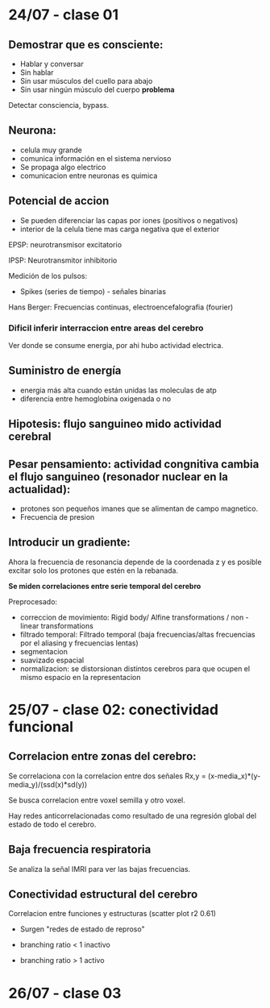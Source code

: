 # 24/07 -  clase 01

## Demostrar que es consciente:

+ Hablar y conversar
+ Sin hablar
+ Sin usar músculos del cuello para abajo
+ Sin usar ningún músculo del cuerpo **problema**

Detectar consciencia, bypass.

## Neurona:

+ celula muy grande
+ comunica información en el sistema nervioso
+ Se propaga algo electrico
+ comunicacion entre neuronas es quimica

## Potencial de accion

+ Se pueden diferenciar las capas por iones (positivos o negativos)
+ interior de la celula tiene mas carga negativa que el exterior

EPSP: neurotransmisor excitatorio

IPSP: Neurotransmitor inhibitorio

Medición de los pulsos:

+ Spikes (series de tiempo) - señales binarias

Hans Berger: Frecuencias continuas, electroencefalografia (fourier)

### Dificil inferir interraccion entre areas del cerebro

Ver donde se consume energia, por ahi hubo actividad electrica.

## Suministro de energía

+ energia más alta cuando están unidas las moleculas de atp
+ diferencia entre hemoglobina oxigenada o no


## Hipotesis: flujo sanguineo mido actividad cerebral

## Pesar pensamiento: actividad congnitiva cambia el flujo sanguineo (resonador nuclear en la actualidad):

+ protones son pequeños imanes que se alimentan de campo magnetico.
+ Frecuencia de presion

## Introducir un gradiente:

Ahora la frecuencia de resonancia depende de la coordenada z y es posible excitar solo los protones que estén en la rebanada.


**Se miden correlaciones entre serie temporal del cerebro**

Preprocesado:

+ correccion de movimiento: Rigid body/ Alfine transformations / non - linear transformations
+ filtrado temporal: Filtrado temporal (baja frecuencias/altas frecuencias por el aliasing y frecuencias lentas)
+ segmentacion
+ suavizado espacial
+ normalizacion: se distorsionan distintos cerebros para que ocupen el mismo espacio en la representacion

# 25/07 -  clase 02: conectividad funcional

## Correlacion entre zonas del cerebro:

Se correlaciona con la correlacion entre dos señales Rx,y = (x-media_x)*(y-media_y)/(ssd(x)*sd(y))

Se busca correlacion entre voxel semilla y otro voxel.

Hay redes anticorrelacionadas como resultado de una regresión global del estado de todo el cerebro.

## Baja frecuencia respiratoria

Se analiza la señal IMRI para ver las bajas frecuencias.

## Conectividad estructural del cerebro

Correlacion entre funciones y estructuras (scatter plot r2 0.61)

+ Surgen "redes de estado de reproso"

+ branching ratio < 1 inactivo
+ branching ratio > 1 activo

# 26/07 -  clase 03

